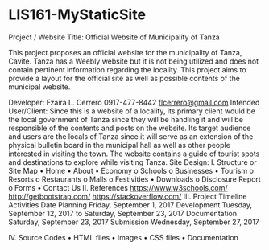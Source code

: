 # LIS161-MyStaticSite

Project / Website Title:
Official Website of Municipality of Tanza

This project proposes an official website for the municipality of Tanza, Cavite. Tanza has a Weebly website but it is not being utilized and does not contain pertinent information regarding the locality. This project aims to provide a layout for the official site as well as possible contents of the municipal website.

Developer:
Fzaira L. Cerrero
0917-477-8442
flcerrero@gmail.com
Intended User/Client:
Since this is a website of a locality, its primary client would be the local government of Tanza since they will be handling it and will be responsible of the contents and posts on the website. Its target audience and users are the locals of Tanza since it will serve as an extension of the physical bulletin board in the municipal hall as well as other people interested in visiting the town. The website contains a guide of tourist spots and destinations to explore while visiting Tanza.
Site Design:
I.	Structure or Site Map
•	Home
•	About
•	Economy
o	Schools
o	Businesses
•	Tourism
o	Resorts
o	Restaurants
o	Malls
o	Festivities
•	Downloads
o	Disclosure Report
o	Forms
•	Contact Us
II.	References
https://www.w3schools.com/
http://getbootstrap.com/
https://stackoverflow.com/
III.	Project Timeline
Activities	Date
Planning	Friday, September 1, 2017
Development	Tuesday, September 12, 2017 to Saturday, September 23, 2017
Documentation	Saturday, September 23, 2017
Submission	Wednesday, September 27, 2017

IV.	Source Codes
•	HTML files
•	Images
•	CSS files
•	Documentation
